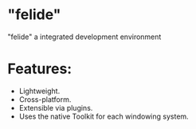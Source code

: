 # "felide"

"felide" a integrated development environment

# Features:
* Lightweight.
* Cross-platform.
* Extensible via plugins.
* Uses the native Toolkit for each windowing system.
